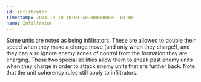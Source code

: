 ```yaml
---
id: infiltrator
timestamp: 2014-10-10 10:01:40.000000000 -04:00
name: Infiltrator
---
```

<p>Some units are noted as being infiltrators. These are allowed to double their speed when they make a charge move (and only when they charge!), and they can also ignore enemy zones of control from the formation they are charging. These two special abilities allow them to sneak past enemy units when they charge in order to attack enemy units that are further back. Note that the unit coherency rules still apply to infiltrators.</p>